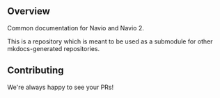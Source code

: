 ## Overview

Common documentation for Navio and Navio 2.

This is a repository which is meant to be used as a submodule for other mkdocs-generated repositories.

## Contributing

We're always happy to see your PRs!
